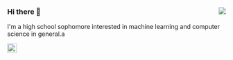 ### 
<img align='right' src="https://github-readme-stats.vercel.app/api?username=tylerwolf35&show_icons=true&theme=dark">

### Hi there 👋
I'm a high school sophomore interested in machine learning and computer science in general.a
<a href="https://tylerwolf35.github.io/" target="_blank">
  
  <img align="left" width="22px" alt="website" src="http://simpleicon.com/wp-content/uploads/link-2.png"/>
</a>
